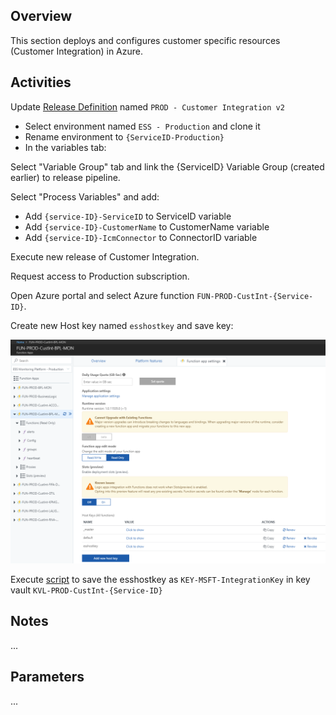 ## Overview

This section deploys and configures customer specific resources (Customer Integration) in Azure.

## Activities

Update [Release Definition](https://easplatform.visualstudio.com/Monitoring/_apps/hub/ms.vss-releaseManagement-web.cd-workflow-hub?definitionId=57&_a=definition-pipeline) named `PROD - Customer Integration v2`

- Select environment named `ESS - Production` and clone it
- Rename environment to `{ServiceID-Production}`
- In the variables tab:

Select "Variable Group" tab and link the {ServiceID} Variable Group (created earlier) to release pipeline.

Select "Process Variables" and add:

- Add `{service-ID}-ServiceID` to ServiceID variable
- Add `{service-ID}-CustomerName` to CustomerName variable
- Add `{service-ID}-IcmConnector` to ConnectorID variable

Execute new release of Customer Integration.

Request access to Production subscription.

Open Azure portal and select Azure function `FUN-PROD-CustInt-{Service-ID}`.

Create new Host key named `esshostkey` and save key:

 ![image.png](.attachments/image-f8e9f4f5-5be6-49e0-ab24-f3d34fbacdcf.png)

Execute [script](https://easplatform.visualstudio.com/_git/Monitoring?path=%2Fsrc%2FMicrosoft.EAS.Monitoring.Deployment.CustomerIntegration&version=GBproduction#path=%2Fsrc%2FMicrosoft.EAS.Monitoring.Deployment.CustomerIntegration%2FPost-CreateSecretsInKeyVault.ps1&version=GBproduction&_a=contents) to save the esshostkey as `KEY-MSFT-IntegrationKey` in key vault `KVL-PROD-CustInt-{Service-ID}`

## Notes

...

## Parameters

...